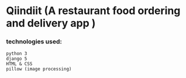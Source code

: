 # Qiindiit (A restaurant food ordering and delivery app )

### technologies used:
    
    python 3
    django 5
    HTML & CSS
    pillow (image processing)